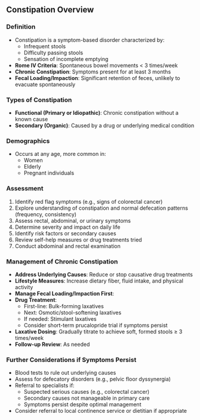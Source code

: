 ## Constipation Overview

### Definition
- Constipation is a symptom-based disorder characterized by:
  - Infrequent stools
  - Difficulty passing stools
  - Sensation of incomplete emptying
- **Rome IV Criteria**: Spontaneous bowel movements < 3 times/week
- **Chronic Constipation**: Symptoms present for at least 3 months
- **Fecal Loading/Impaction**: Significant retention of feces, unlikely to evacuate spontaneously

### Types of Constipation
- **Functional (Primary or Idiopathic)**: Chronic constipation without a known cause
- **Secondary (Organic)**: Caused by a drug or underlying medical condition

### Demographics
- Occurs at any age, more common in:
  - Women
  - Elderly
  - Pregnant individuals

### Assessment
1. Identify red flag symptoms (e.g., signs of colorectal cancer)
2. Explore understanding of constipation and normal defecation patterns (frequency, consistency)
3. Assess rectal, abdominal, or urinary symptoms
4. Determine severity and impact on daily life
5. Identify risk factors or secondary causes
6. Review self-help measures or drug treatments tried
7. Conduct abdominal and rectal examination

### Management of Chronic Constipation
- **Address Underlying Causes**: Reduce or stop causative drug treatments
- **Lifestyle Measures**: Increase dietary fiber, fluid intake, and physical activity
- **Manage Fecal Loading/Impaction First**: 
- **Drug Treatment**:
  - First-line: Bulk-forming laxatives
  - Next: Osmotic/stool-softening laxatives
  - If needed: Stimulant laxatives
  - Consider short-term prucalopride trial if symptoms persist
- **Laxative Dosing**: Gradually titrate to achieve soft, formed stools ≥ 3 times/week
- **Follow-up Review**: As needed

### Further Considerations if Symptoms Persist
- Blood tests to rule out underlying causes
- Assess for defecatory disorders (e.g., pelvic floor dyssynergia)
- Referral to specialists if:
  - Suspected serious causes (e.g., colorectal cancer)
  - Secondary causes not manageable in primary care
  - Symptoms persist despite optimal management
- Consider referral to local continence service or dietitian if appropriate